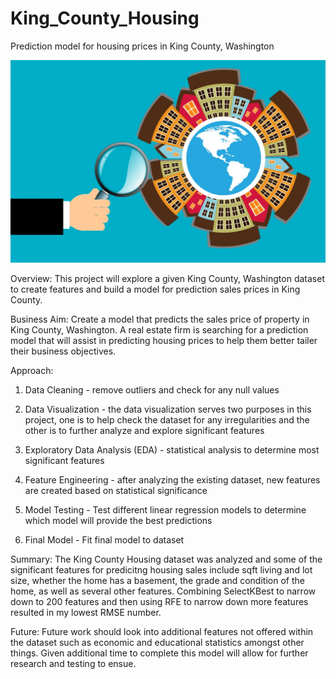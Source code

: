 # King_County_Housing

Prediction model for housing prices in King County, Washington

![alt text](https://github.com/SWelbeck/King_County_Housing/blob/master/housing_image.jpg?raw=true)

Overview: This project will explore a given King County, Washington dataset to create features and build a model for prediction sales prices in King County.

Business Aim: Create a model that predicts the sales price of property in King County, Washington. A real estate firm is searching for a prediction model that will assist in predicting housing prices to help them better tailer their business objectives.

Approach:

1. Data Cleaning - remove outliers and check for any null values

2. Data Visualization - the data visualization serves two purposes in this project, one is to help check the dataset for any irregularities and the other is to further analyze and explore significant features

3. Exploratory Data Analysis (EDA) - statistical analysis to determine most significant features

4. Feature Engineering - after analyzing the existing dataset, new features are created based on statistical significance

5. Model Testing - Test different linear regression models to determine which model will provide the best predictions

6. Final Model - Fit final model to dataset

Summary: The King County Housing dataset was analyzed and some of the significant features for predicitng housing sales include sqft living and lot size, whether the home has a basement, the grade and condition of the home, as well as several other features. Combining SelectKBest to narrow down to 200 features and then using RFE to narrow down more features resulted in my lowest RMSE number.

Future: Future work should look into additional features not offered within the dataset such as economic and educational statistics amongst other things. Given additional time to complete this model will allow for further research and testing to ensue.
